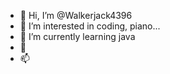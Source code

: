 - 👋 Hi, I’m @Walkerjack4396
- 👀 I’m interested in coding, piano...
- 🌱 I’m currently learning java
- 💞️ 
- 📫 

<!---
Walkerjack4396/Walkerjack4396 is a ✨ special ✨ repository because its `README.md` (this file) appears on your GitHub profile.
You can click the Preview link to take a look at your changes.
--->
